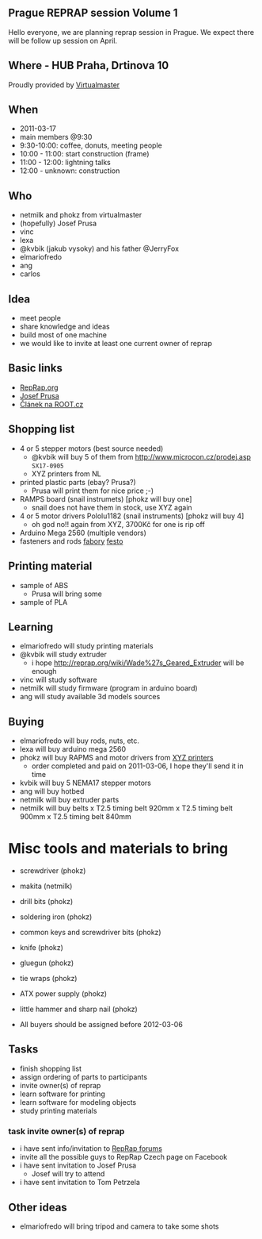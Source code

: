 ## Prague REPRAP session Volume 1

Hello everyone, we are planning reprap session in Prague.
We expect there will be follow up session on April.

## Where - HUB Praha, Drtinova 10

Proudly provided by [Virtualmaster](http://www.virtualmaster.cz)

## When 

- 2011-03-17 
- main members @9:30
- 9:30-10:00:  coffee, donuts, meeting people
- 10:00 - 11:00: start construction (frame)
- 11:00 - 12:00: lightning talks
- 12:00 - unknown: construction

## Who

- netmilk and phokz from virtualmaster
- (hopefully) Josef Prusa
- vinc
- lexa
- @kvbik (jakub vysoky) and his father @JerryFox
- elmariofredo
- ang
- carlos

## Idea

- meet people
- share knowledge and ideas
- build most of one machine
- we would like to invite at least one current owner of reprap

## Basic links
- [RepRap.org](http://reprap.org/)
- [Josef Prusa](http://josefprusa.cz/)
- [Článek na ROOT.cz](http://www.root.cz/clanky/3d-tiskarna-reprap-vytisknete-si-treba-bryle/)

## Shopping list

- 4 or 5 stepper motors (best source needed)
	- @kvbik will buy 5 of them from http://www.microcon.cz/prodej.asp `SX17-0905`
	- XYZ printers from NL
- printed plastic parts (ebay? Prusa?)
 	- Prusa will print them for nice price ;-)
- RAMPS board  (snail instrumets) [phokz will buy one]
	- snail does not have them in stock, use XYZ again
- 4 or 5 motor drivers  Pololu1182 (snail instruments) [phokz will buy 4]
	- oh god no!! again from XYZ, 3700Kč for one is rip off
- Arduino Mega 2560 (multiple vendors)
- fasteners and rods [fabory](http://www.fabory.cz/) [festo](http://www.festo.com/)

## Printing material

- sample of ABS
	- Prusa will bring some
- sample of PLA

## Learning

- elmariofredo will study printing materials
- @kvbik will study extruder
	- i hope http://reprap.org/wiki/Wade%27s_Geared_Extruder will be enough
- vinc will study software
- netmilk will study firmware (program in arduino board)
- ang will study available 3d models sources 

## Buying

- elmariofredo will buy rods, nuts, etc.
- lexa will buy arduino mega 2560
- phokz will buy RAPMS and motor drivers from [XYZ printers](http://xyzprinters.com/)
	- order completed and paid on 2011-03-06, I hope they'll send it in time
- kvbik will buy 5 NEMA17 stepper motors
- ang will buy hotbed
- netmilk will buy extruder parts
- netmilk will buy belts
	x T2.5 timing belt 920mm
	x T2.5 timing belt 900mm
	x T2.5 timing belt 840mm


# Misc tools and materials to bring

- screwdriver (phokz)
- makita (netmilk)
- drill bits (phokz)
- soldering iron (phokz)
- common keys and screwdriver bits (phokz)
- knife (phokz)
- gluegun (phokz)
- tie wraps (phokz)
- ATX power supply (phokz)
- little hammer and sharp nail (phokz)

- All buyers should be assigned before 2012-03-06

## Tasks

- finish shopping list
- assign ordering of parts to participants
- invite owner(s) of reprap
- learn software for printing
- learn software for modeling objects
- study printing materials

### task invite owner(s) of reprap

- i have sent info/invitation to [RepRap forums](http://forums.reprap.org/list.php?221)
- invite all the possible guys to RepRap Czech page on Facebook
- i have sent invitation to Josef Prusa
	- Josef will try to attend
- i have sent invitation to Tom Petrzela

## Other ideas

- elmariofredo will bring tripod and camera to take some shots
